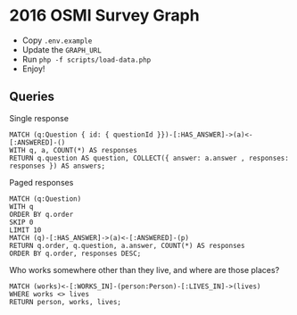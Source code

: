 # 2016 OSMI Survey Graph

* Copy `.env.example`
* Update the `GRAPH_URL`
* Run `php -f scripts/load-data.php`
* Enjoy!

## Queries

Single response
```
MATCH (q:Question { id: { questionId }})-[:HAS_ANSWER]->(a)<-[:ANSWERED]-()
WITH q, a, COUNT(*) AS responses
RETURN q.question AS question, COLLECT({ answer: a.answer , responses: responses }) AS answers;
```

Paged responses
```
MATCH (q:Question)
WITH q
ORDER BY q.order
SKIP 0
LIMIT 10
MATCH (q)-[:HAS_ANSWER]->(a)<-[:ANSWERED]-(p)
RETURN q.order, q.question, a.answer, COUNT(*) AS responses
ORDER BY q.order, responses DESC;
```

Who works somewhere other than they live, and where are those places?
```
MATCH (works)<-[:WORKS_IN]-(person:Person)-[:LIVES_IN]->(lives)
WHERE works <> lives
RETURN person, works, lives;
```
